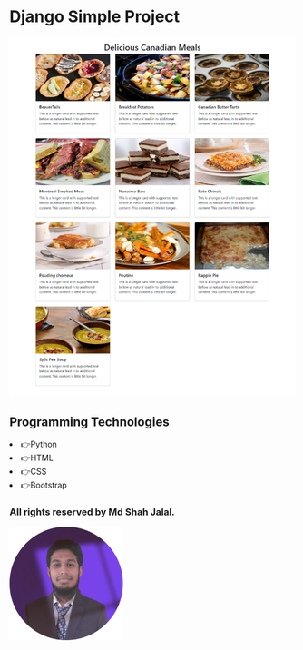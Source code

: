 # Django Simple Project

![Django project preview](My-Django-App.png)

## Programming Technologies
<li>👉Python</li>
<li>👉HTML</li>
<li>👉CSS</li>
<li>👉Bootstrap</li>


### All rights reserved by Md Shah Jalal.


<img src="https://raw.githubusercontent.com/ProgrammerShahJalal/Django-exam/main/md-shah-jalal-farabi.jpg" alt="md shah jalal" width="200">

